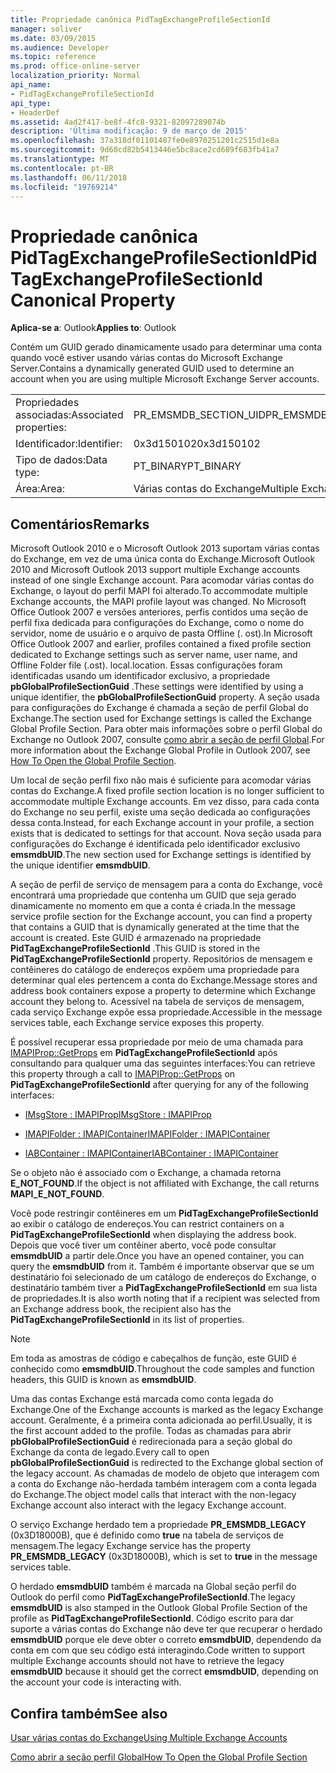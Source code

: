 ```yaml
---
title: Propriedade canônica PidTagExchangeProfileSectionId
manager: soliver
ms.date: 03/09/2015
ms.audience: Developer
ms.topic: reference
ms.prod: office-online-server
localization_priority: Normal
api_name:
- PidTagExchangeProfileSectionId
api_type:
- HeaderDef
ms.assetid: 4ad2f417-be8f-4fc8-9321-82097289074b
description: 'Última modificação: 9 de março de 2015'
ms.openlocfilehash: 37a318df01101487fe0e8970251201c2515d1e8a
ms.sourcegitcommit: 9d60cd82b5413446e5bc8ace2cd689f683fb41a7
ms.translationtype: MT
ms.contentlocale: pt-BR
ms.lasthandoff: 06/11/2018
ms.locfileid: "19769214"
---
```

# <a name="pidtagexchangeprofilesectionid-canonical-property"></a><span data-ttu-id="85491-103">Propriedade canônica PidTagExchangeProfileSectionId</span><span class="sxs-lookup"><span data-stu-id="85491-103">PidTagExchangeProfileSectionId Canonical Property</span></span>

  
  
<span data-ttu-id="85491-104">**Aplica-se a**: Outlook</span><span class="sxs-lookup"><span data-stu-id="85491-104">**Applies to**: Outlook</span></span> 
  
<span data-ttu-id="85491-105">Contém um GUID gerado dinamicamente usado para determinar uma conta quando você estiver usando várias contas do Microsoft Exchange Server.</span><span class="sxs-lookup"><span data-stu-id="85491-105">Contains a dynamically generated GUID used to determine an account when you are using multiple Microsoft Exchange Server accounts.</span></span>
  
|||
|:-----|:-----|
|<span data-ttu-id="85491-106">Propriedades associadas:</span><span class="sxs-lookup"><span data-stu-id="85491-106">Associated properties:</span></span>  <br/> |<span data-ttu-id="85491-107">PR_EMSMDB_SECTION_UID</span><span class="sxs-lookup"><span data-stu-id="85491-107">PR_EMSMDB_SECTION_UID</span></span>  <br/> |
|<span data-ttu-id="85491-108">Identificador:</span><span class="sxs-lookup"><span data-stu-id="85491-108">Identifier:</span></span>  <br/> |<span data-ttu-id="85491-109">0x3d150102</span><span class="sxs-lookup"><span data-stu-id="85491-109">0x3d150102</span></span>  <br/> |
|<span data-ttu-id="85491-110">Tipo de dados:</span><span class="sxs-lookup"><span data-stu-id="85491-110">Data type:</span></span>  <br/> |<span data-ttu-id="85491-111">PT_BINARY</span><span class="sxs-lookup"><span data-stu-id="85491-111">PT_BINARY</span></span>  <br/> |
|<span data-ttu-id="85491-112">Área:</span><span class="sxs-lookup"><span data-stu-id="85491-112">Area:</span></span>  <br/> |<span data-ttu-id="85491-113">Várias contas do Exchange</span><span class="sxs-lookup"><span data-stu-id="85491-113">Multiple Exchange Accounts</span></span>  <br/> |
   
## <a name="remarks"></a><span data-ttu-id="85491-114">Comentários</span><span class="sxs-lookup"><span data-stu-id="85491-114">Remarks</span></span>

<span data-ttu-id="85491-115">Microsoft Outlook 2010 e o Microsoft Outlook 2013 suportam várias contas do Exchange, em vez de uma única conta do Exchange.</span><span class="sxs-lookup"><span data-stu-id="85491-115">Microsoft Outlook 2010 and Microsoft Outlook 2013 support multiple Exchange accounts instead of one single Exchange account.</span></span> <span data-ttu-id="85491-116">Para acomodar várias contas do Exchange, o layout do perfil MAPI foi alterado.</span><span class="sxs-lookup"><span data-stu-id="85491-116">To accommodate multiple Exchange accounts, the MAPI profile layout was changed.</span></span> <span data-ttu-id="85491-117">No Microsoft Office Outlook 2007 e versões anteriores, perfis contidos uma seção de perfil fixa dedicada para configurações do Exchange, como o nome do servidor, nome de usuário e o arquivo de pasta Offline (. ost).</span><span class="sxs-lookup"><span data-stu-id="85491-117">In Microsoft Office Outlook 2007 and earlier, profiles contained a fixed profile section dedicated to Exchange settings such as server name, user name, and Offline Folder file (.ost).</span></span> <span data-ttu-id="85491-118">local.</span><span class="sxs-lookup"><span data-stu-id="85491-118">location.</span></span> <span data-ttu-id="85491-119">Essas configurações foram identificadas usando um identificador exclusivo, a propriedade **pbGlobalProfileSectionGuid** .</span><span class="sxs-lookup"><span data-stu-id="85491-119">These settings were identified by using a unique identifier, the **pbGlobalProfileSectionGuid** property.</span></span> <span data-ttu-id="85491-120">A seção usada para configurações do Exchange é chamada a seção de perfil Global do Exchange.</span><span class="sxs-lookup"><span data-stu-id="85491-120">The section used for Exchange settings is called the Exchange Global Profile Section.</span></span> <span data-ttu-id="85491-121">Para obter mais informações sobre o perfil Global do Exchange no Outlook 2007, consulte [como abrir a seção de perfil Global](http://support.microsoft.com/kb/188482).</span><span class="sxs-lookup"><span data-stu-id="85491-121">For more information about the Exchange Global Profile in Outlook 2007, see [How To Open the Global Profile Section](http://support.microsoft.com/kb/188482).</span></span>
  
<span data-ttu-id="85491-122">Um local de seção perfil fixo não mais é suficiente para acomodar várias contas do Exchange.</span><span class="sxs-lookup"><span data-stu-id="85491-122">A fixed profile section location is no longer sufficient to accommodate multiple Exchange accounts.</span></span> <span data-ttu-id="85491-123">Em vez disso, para cada conta do Exchange no seu perfil, existe uma seção dedicada ao configurações dessa conta.</span><span class="sxs-lookup"><span data-stu-id="85491-123">Instead, for each Exchange account in your profile, a section exists that is dedicated to settings for that account.</span></span> <span data-ttu-id="85491-124">Nova seção usada para configurações do Exchange é identificada pelo identificador exclusivo **emsmdbUID**.</span><span class="sxs-lookup"><span data-stu-id="85491-124">The new section used for Exchange settings is identified by the unique identifier **emsmdbUID**.</span></span>
  
<span data-ttu-id="85491-125">A seção de perfil de serviço de mensagem para a conta do Exchange, você encontrará uma propriedade que contenha um GUID que seja gerado dinamicamente no momento em que a conta é criada.</span><span class="sxs-lookup"><span data-stu-id="85491-125">In the message service profile section for the Exchange account, you can find a property that contains a GUID that is dynamically generated at the time that the account is created.</span></span> <span data-ttu-id="85491-126">Este GUID é armazenado na propriedade **PidTagExchangeProfileSectionId** .</span><span class="sxs-lookup"><span data-stu-id="85491-126">This GUID is stored in the **PidTagExchangeProfileSectionId** property.</span></span> <span data-ttu-id="85491-127">Repositórios de mensagem e contêineres do catálogo de endereços expõem uma propriedade para determinar qual eles pertencem a conta do Exchange.</span><span class="sxs-lookup"><span data-stu-id="85491-127">Message stores and address book containers expose a property to determine which Exchange account they belong to.</span></span> <span data-ttu-id="85491-128">Acessível na tabela de serviços de mensagem, cada serviço Exchange expõe essa propriedade.</span><span class="sxs-lookup"><span data-stu-id="85491-128">Accessible in the message services table, each Exchange service exposes this property.</span></span> 
  
<span data-ttu-id="85491-129">É possível recuperar essa propriedade por meio de uma chamada para [IMAPIProp::GetProps](imapiprop-getprops.md) em **PidTagExchangeProfileSectionId** após consultando para qualquer uma das seguintes interfaces:</span><span class="sxs-lookup"><span data-stu-id="85491-129">You can retrieve this property through a call to [IMAPIProp::GetProps](imapiprop-getprops.md) on **PidTagExchangeProfileSectionId** after querying for any of the following interfaces:</span></span> 
  
- [<span data-ttu-id="85491-130">IMsgStore : IMAPIProp</span><span class="sxs-lookup"><span data-stu-id="85491-130">IMsgStore : IMAPIProp</span></span>](imsgstoreimapiprop.md)
    
- [<span data-ttu-id="85491-131">IMAPIFolder : IMAPIContainer</span><span class="sxs-lookup"><span data-stu-id="85491-131">IMAPIFolder : IMAPIContainer</span></span>](imapifolderimapicontainer.md)
    
- [<span data-ttu-id="85491-132">IABContainer : IMAPIContainer</span><span class="sxs-lookup"><span data-stu-id="85491-132">IABContainer : IMAPIContainer</span></span>](iabcontainerimapicontainer.md)
    
<span data-ttu-id="85491-133">Se o objeto não é associado com o Exchange, a chamada retorna **E_NOT_FOUND**.</span><span class="sxs-lookup"><span data-stu-id="85491-133">If the object is not affiliated with Exchange, the call returns **MAPI_E_NOT_FOUND**.</span></span>
  
<span data-ttu-id="85491-134">Você pode restringir contêineres em um **PidTagExchangeProfileSectionId** ao exibir o catálogo de endereços.</span><span class="sxs-lookup"><span data-stu-id="85491-134">You can restrict containers on a **PidTagExchangeProfileSectionId** when displaying the address book.</span></span> <span data-ttu-id="85491-135">Depois que você tiver um contêiner aberto, você pode consultar **emsmdbUID** a partir dele.</span><span class="sxs-lookup"><span data-stu-id="85491-135">Once you have an opened container, you can query the **emsmdbUID** from it.</span></span> <span data-ttu-id="85491-136">Também é importante observar que se um destinatário foi selecionado de um catálogo de endereços do Exchange, o destinatário também tiver a **PidTagExchangeProfileSectionId** em sua lista de propriedades.</span><span class="sxs-lookup"><span data-stu-id="85491-136">It is also worth noting that if a recipient was selected from an Exchange address book, the recipient also has the **PidTagExchangeProfileSectionId** in its list of properties.</span></span> 
  
> [!NOTE]
> <span data-ttu-id="85491-137">Em toda as amostras de código e cabeçalhos de função, este GUID é conhecido como **emsmdbUID**.</span><span class="sxs-lookup"><span data-stu-id="85491-137">Throughout the code samples and function headers, this GUID is known as **emsmdbUID**.</span></span> 
  
<span data-ttu-id="85491-138">Uma das contas Exchange está marcada como conta legada do Exchange.</span><span class="sxs-lookup"><span data-stu-id="85491-138">One of the Exchange accounts is marked as the legacy Exchange account.</span></span> <span data-ttu-id="85491-139">Geralmente, é a primeira conta adicionada ao perfil.</span><span class="sxs-lookup"><span data-stu-id="85491-139">Usually, it is the first account added to the profile.</span></span> <span data-ttu-id="85491-140">Todas as chamadas para abrir **pbGlobalProfileSectionGuid** é redirecionada para a seção global do Exchange da conta de legado.</span><span class="sxs-lookup"><span data-stu-id="85491-140">Every call to open **pbGlobalProfileSectionGuid** is redirected to the Exchange global section of the legacy account.</span></span> <span data-ttu-id="85491-141">As chamadas de modelo de objeto que interagem com a conta do Exchange não-herdada também interagem com a conta legada do Exchange.</span><span class="sxs-lookup"><span data-stu-id="85491-141">The object model calls that interact with the non-legacy Exchange account also interact with the legacy Exchange account.</span></span> 
  
<span data-ttu-id="85491-142">O serviço Exchange herdado tem a propriedade **PR_EMSMDB_LEGACY** (0x3D18000B), que é definido como **true** na tabela de serviços de mensagem.</span><span class="sxs-lookup"><span data-stu-id="85491-142">The legacy Exchange service has the property **PR_EMSMDB_LEGACY** (0x3D18000B), which is set to **true** in the message services table.</span></span> 
  
<span data-ttu-id="85491-143">O herdado **emsmdbUID** também é marcada na Global seção perfil do Outlook do perfil como **PidTagExchangeProfileSectionId**.</span><span class="sxs-lookup"><span data-stu-id="85491-143">The legacy **emsmdbUID** is also stamped in the Outlook Global Profile Section of the profile as **PidTagExchangeProfileSectionId**.</span></span> <span data-ttu-id="85491-144">Código escrito para dar suporte a várias contas do Exchange não deve ter que recuperar o herdado **emsmdbUID** porque ele deve obter o correto **emsmdbUID**, dependendo da conta em com que seu código está interagindo.</span><span class="sxs-lookup"><span data-stu-id="85491-144">Code written to support multiple Exchange accounts should not have to retrieve the legacy **emsmdbUID** because it should get the correct **emsmdbUID**, depending on the account your code is interacting with.</span></span>
  
## <a name="see-also"></a><span data-ttu-id="85491-145">Confira também</span><span class="sxs-lookup"><span data-stu-id="85491-145">See also</span></span>



[<span data-ttu-id="85491-146">Usar várias contas do Exchange</span><span class="sxs-lookup"><span data-stu-id="85491-146">Using Multiple Exchange Accounts</span></span>](using-multiple-exchange-accounts.md)


[<span data-ttu-id="85491-147">Como abrir a seção perfil Global</span><span class="sxs-lookup"><span data-stu-id="85491-147">How To Open the Global Profile Section</span></span>](http://support.microsoft.com/kb/188482)


